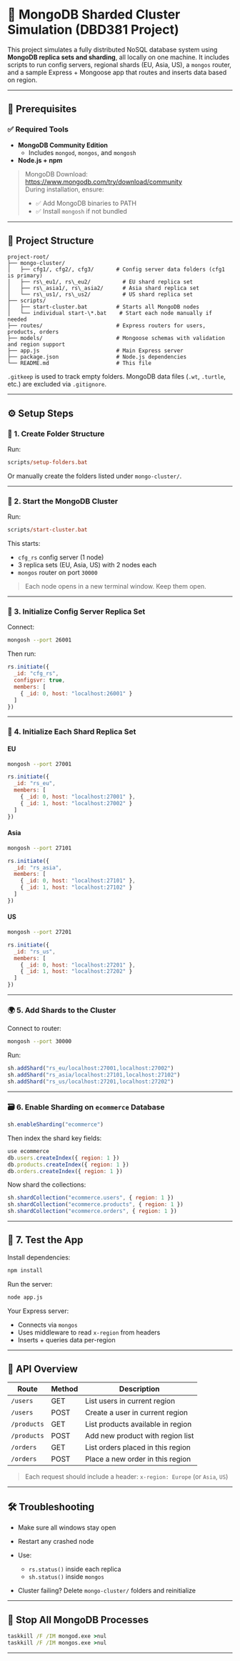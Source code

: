# 🧠 MongoDB Sharded Cluster Simulation (DBD381 Project)

This project simulates a fully distributed NoSQL database system using **MongoDB replica sets and sharding**, all locally on one machine. It includes scripts to run config servers, regional shards (EU, Asia, US), a `mongos` router, and a sample Express + Mongoose app that routes and inserts data based on region.

---

## 🚀 Prerequisites

### ✅ Required Tools

- **MongoDB Community Edition**
  - Includes `mongod`, `mongos`, and `mongosh`
- **Node.js + npm**

> MongoDB Download: <https://www.mongodb.com/try/download/community>  
> During installation, ensure:
>
> - ✅ Add MongoDB binaries to PATH  
> - ✅ Install `mongosh` if not bundled

---

## 📁 Project Structure

```raw
project-root/
├── mongo-cluster/
│   ├── cfg1/, cfg2/, cfg3/       # Config server data folders (cfg1 is primary)
│   ├── rs\_eu1/, rs\_eu2/          # EU shard replica set
│   ├── rs\_asia1/, rs\_asia2/      # Asia shard replica set
│   └── rs\_us1/, rs\_us2/          # US shard replica set
├── scripts/
│   ├── start-cluster.bat         # Starts all MongoDB nodes
│   └── individual start-\*.bat    # Start each node manually if needed
├── routes/                       # Express routers for users, products, orders
├── models/                       # Mongoose schemas with validation and region support
├── app.js                        # Main Express server
├── package.json                  # Node.js dependencies
└── README.md                     # This file
```

`.gitkeep` is used to track empty folders. MongoDB data files (`.wt`, `.turtle`, etc.) are excluded via `.gitignore`.

---

## ⚙️ Setup Steps

### 📁 1. Create Folder Structure

Run:

```ps
scripts/setup-folders.bat
```

Or manually create the folders listed under `mongo-cluster/`.

---

### 🔋 2. Start the MongoDB Cluster

Run:

```ps
scripts/start-cluster.bat
````

This starts:

- `cfg_rs` config server (1 node)
- 3 replica sets (EU, Asia, US) with 2 nodes each
- `mongos` router on port `30000`

> Each node opens in a new terminal window. Keep them open.

---

### 🧠 3. Initialize Config Server Replica Set

Connect:

```bash
mongosh --port 26001
````

Then run:

```js
rs.initiate({
  _id: "cfg_rs",
  configsvr: true,
  members: [
    { _id: 0, host: "localhost:26001" }
  ]
})
```

---

### 🧱 4. Initialize Each Shard Replica Set

#### EU

```bash
mongosh --port 27001
```

```js
rs.initiate({
  _id: "rs_eu",
  members: [
    { _id: 0, host: "localhost:27001" },
    { _id: 1, host: "localhost:27002" }
  ]
})
```

#### Asia

```bash
mongosh --port 27101
```

```js
rs.initiate({
  _id: "rs_asia",
  members: [
    { _id: 0, host: "localhost:27101" },
    { _id: 1, host: "localhost:27102" }
  ]
})
```

#### US

```bash
mongosh --port 27201
```

```js
rs.initiate({
  _id: "rs_us",
  members: [
    { _id: 0, host: "localhost:27201" },
    { _id: 1, host: "localhost:27202" }
  ]
})
```

---

### 🌍 5. Add Shards to the Cluster

Connect to router:

```bash
mongosh --port 30000
```

Run:

```js
sh.addShard("rs_eu/localhost:27001,localhost:27002")
sh.addShard("rs_asia/localhost:27101,localhost:27102")
sh.addShard("rs_us/localhost:27201,localhost:27202")
```

---

### 🗃️ 6. Enable Sharding on `ecommerce` Database

```js
sh.enableSharding("ecommerce")
```

Then index the shard key fields:

```js
use ecommerce
db.users.createIndex({ region: 1 })
db.products.createIndex({ region: 1 })
db.orders.createIndex({ region: 1 })
```

Now shard the collections:

```js
sh.shardCollection("ecommerce.users", { region: 1 })
sh.shardCollection("ecommerce.products", { region: 1 })
sh.shardCollection("ecommerce.orders", { region: 1 })
```

---

## 🧪 7. Test the App

Install dependencies:

```bash
npm install
```

Run the server:

```bash
node app.js
```

Your Express server:

- Connects via `mongos`
- Uses middleware to read `x-region` from headers
- Inserts + queries data per-region

---

## 📮 API Overview

| Route       | Method | Description                       |
| ----------- | ------ | --------------------------------- |
| `/users`    | GET    | List users in current region      |
| `/users`    | POST   | Create a user in current region   |
| `/products` | GET    | List products available in region |
| `/products` | POST   | Add new product with region list  |
| `/orders`   | GET    | List orders placed in this region |
| `/orders`   | POST   | Place a new order in this region  |

> Each request should include a header:
> `x-region: Europe` (or `Asia`, `US`)

---

## 🛠 Troubleshooting

- Make sure all windows stay open
- Restart any crashed node
- Use:

  - `rs.status()` inside each replica
  - `sh.status()` inside `mongos`
- Cluster failing? Delete `mongo-cluster/` folders and reinitialize

---

## 🛑 Stop All MongoDB Processes

```bat
taskkill /F /IM mongod.exe >nul
taskkill /F /IM mongos.exe >nul
```

---
